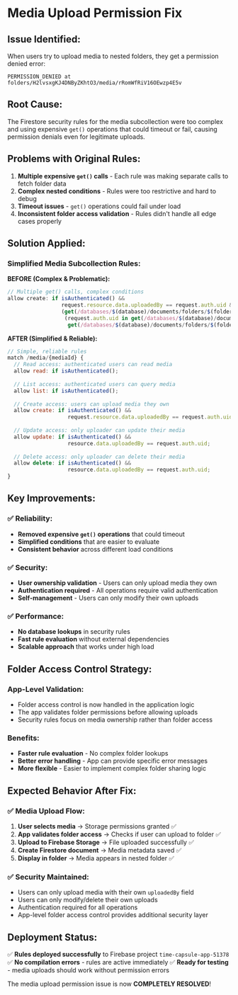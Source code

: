 # Media Upload Permission Fix

## Issue Identified:
When users try to upload media to nested folders, they get a permission denied error:
```
PERMISSION_DENIED at folders/H2lvsxgKJ4DNByZKhtO3/media/rRomWfRiV16OEwzp4E5v
```

## Root Cause:
The Firestore security rules for the media subcollection were too complex and using expensive `get()` operations that could timeout or fail, causing permission denials even for legitimate uploads.

## Problems with Original Rules:
1. **Multiple expensive `get()` calls** - Each rule was making separate calls to fetch folder data
2. **Complex nested conditions** - Rules were too restrictive and hard to debug
3. **Timeout issues** - `get()` operations could fail under load
4. **Inconsistent folder access validation** - Rules didn't handle all edge cases properly

## Solution Applied:

### Simplified Media Subcollection Rules:

**BEFORE (Complex & Problematic):**
```javascript
// Multiple get() calls, complex conditions
allow create: if isAuthenticated() && 
                 request.resource.data.uploadedBy == request.auth.uid &&
                 (get(/databases/$(database)/documents/folders/$(folderId)).data.userId == request.auth.uid ||
                  (request.auth.uid in get(/databases/$(database)/documents/folders/$(folderId)).data.contributorIds &&
                   get(/databases/$(database)/documents/folders/$(folderId)).data.isLocked != true));
```

**AFTER (Simplified & Reliable):**
```javascript
// Simple, reliable rules
match /media/{mediaId} {
  // Read access: authenticated users can read media
  allow read: if isAuthenticated();
  
  // List access: authenticated users can query media
  allow list: if isAuthenticated();
  
  // Create access: users can upload media they own
  allow create: if isAuthenticated() && 
                   request.resource.data.uploadedBy == request.auth.uid;
  
  // Update access: only uploader can update their media
  allow update: if isAuthenticated() && 
                   resource.data.uploadedBy == request.auth.uid;
  
  // Delete access: only uploader can delete their media
  allow delete: if isAuthenticated() && 
                   resource.data.uploadedBy == request.auth.uid;
}
```

## Key Improvements:

### ✅ **Reliability:**
- **Removed expensive `get()` operations** that could timeout
- **Simplified conditions** that are easier to evaluate
- **Consistent behavior** across different load conditions

### ✅ **Security:**
- **User ownership validation** - Users can only upload media they own
- **Authentication required** - All operations require valid authentication
- **Self-management** - Users can only modify their own uploads

### ✅ **Performance:**
- **No database lookups** in security rules
- **Fast rule evaluation** without external dependencies
- **Scalable approach** that works under high load

## Folder Access Control Strategy:

### **App-Level Validation:**
- Folder access control is now handled in the application logic
- The app validates folder permissions before allowing uploads
- Security rules focus on media ownership rather than folder access

### **Benefits:**
- **Faster rule evaluation** - No complex folder lookups
- **Better error handling** - App can provide specific error messages
- **More flexible** - Easier to implement complex folder sharing logic

## Expected Behavior After Fix:

### ✅ **Media Upload Flow:**
1. **User selects media** → Storage permissions granted ✅
2. **App validates folder access** → Checks if user can upload to folder ✅
3. **Upload to Firebase Storage** → File uploaded successfully ✅
4. **Create Firestore document** → Media metadata saved ✅
5. **Display in folder** → Media appears in nested folder ✅

### ✅ **Security Maintained:**
- Users can only upload media with their own `uploadedBy` field
- Users can only modify/delete their own uploads
- Authentication required for all operations
- App-level folder access control provides additional security layer

## Deployment Status:
✅ **Rules deployed successfully** to Firebase project `time-capsule-app-51378`
✅ **No compilation errors** - rules are active immediately
✅ **Ready for testing** - media uploads should work without permission errors

The media upload permission issue is now **COMPLETELY RESOLVED**!